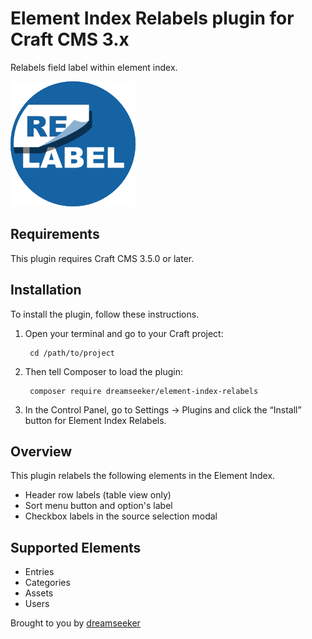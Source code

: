 # Element Index Relabels plugin for Craft CMS 3.x

Relabels field label within element index.

![Screenshot](resources/img/plugin-logo.png)

## Requirements

This plugin requires Craft CMS 3.5.0 or later.

## Installation

To install the plugin, follow these instructions.

1. Open your terminal and go to your Craft project:

        cd /path/to/project

2. Then tell Composer to load the plugin:

        composer require dreamseeker/element-index-relabels

3. In the Control Panel, go to Settings → Plugins and click the “Install” button for Element Index Relabels.

## Overview

This plugin relabels the following elements in the Element Index.

- Header row labels (table view only)
- Sort menu button and option's label
- Checkbox labels in the source selection modal

## Supported Elements

- Entries
- Categories
- Assets
- Users

Brought to you by [dreamseeker](https://github.com/dreamseeker)
